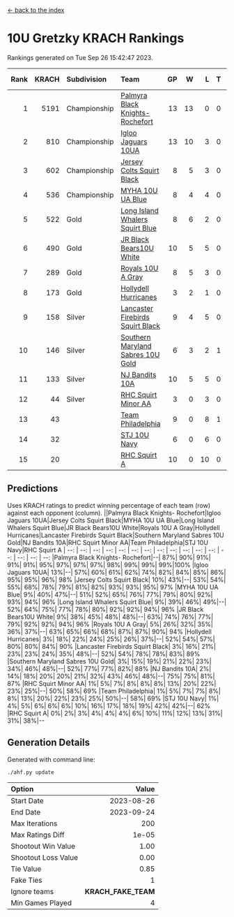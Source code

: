 [<- back to the index](readme.md)
# 10U Gretzky KRACH Rankings
Rankings generated on Tue Sep 26 15:42:47 2023.

Rank|KRACH|Subdivision|Team|GP|W|L|T|OTW|OTL|SoS|Exp Wins|Win Diff
---:|---:|:---|:---|---:|---:|---:|---:|---:|---:|---:|---:|---:
1|5191|Championship|[Palmyra Black Knights- Rochefort](https://gamesheetstats.com/seasons/3659/teams/140260/schedule)|13|13|0|0|0|0|332|13.8|-0.0
2|810|Championship|[Igloo Jaguars 10UA](https://gamesheetstats.com/seasons/3659/teams/140253/schedule)|13|10|3|0|0|1|342|10.9|0.0
3|602|Championship|[Jersey Colts Squirt Black](https://gamesheetstats.com/seasons/3659/teams/140254/schedule)|8|5|3|0|0|0|937|5.9|0.0
4|536|Championship|[MYHA 10U UA Blue](https://gamesheetstats.com/seasons/3659/teams/140258/schedule)|8|4|4|0|0|0|1530|4.9|0.0
5|522|Gold|[Long Island Whalers Squirt Blue](https://gamesheetstats.com/seasons/3659/teams/140257/schedule)|8|6|2|0|0|0|739|6.9|0.0
6|490|Gold|[JR Black Bears10U White](https://gamesheetstats.com/seasons/3659/teams/140255/schedule)|10|5|5|0|1|0|1698|5.9|0.0
7|289|Gold|[Royals 10U A Gray](https://gamesheetstats.com/seasons/3659/teams/140262/schedule)|8|5|3|0|0|0|235|5.9|0.0
8|173|Gold|[Hollydell Hurricanes](https://gamesheetstats.com/seasons/3659/teams/140220/schedule)|3|2|1|0|0|0|139|2.9|0.0
9|158|Silver|[Lancaster Firebirds Squirt Black](https://gamesheetstats.com/seasons/3659/teams/140256/schedule)|9|4|5|0|0|0|770|4.9|0.0
10|146|Silver|[Southern Maryland Sabres 10U Gold](https://gamesheetstats.com/seasons/3659/teams/140263/schedule)|6|3|2|1|0|0|183|4.7|0.0
11|133|Silver|[NJ Bandits 10A](https://gamesheetstats.com/seasons/3659/teams/140259/schedule)|10|5|5|0|0|0|228|5.9|0.0
12|44|Silver|[RHC Squirt Minor AA](https://gamesheetstats.com/seasons/3659/teams/140224/schedule)|3|0|3|0|0|0|320|0.9|0.0
13|43||[Team Philadelphia](https://gamesheetstats.com/seasons/3659/teams/140265/schedule)|9|0|8|1|0|0|821|1.7|0.0
14|32||[STJ 10U Navy](https://gamesheetstats.com/seasons/3659/teams/140264/schedule)|6|0|6|0|0|0|1037|0.9|0.0
15|20||[RHC Squirt A](https://gamesheetstats.com/seasons/3659/teams/140261/schedule)|10|0|10|0|0|0|358|0.9|0.0

## Predictions
Uses KRACH ratings to predict winning percentage of each team (row) against each opponent (column).
||Palmyra Black Knights- Rochefort|Igloo Jaguars 10UA|Jersey Colts Squirt Black|MYHA 10U UA Blue|Long Island Whalers Squirt Blue|JR Black Bears10U White|Royals 10U A Gray|Hollydell Hurricanes|Lancaster Firebirds Squirt Black|Southern Maryland Sabres 10U Gold|NJ Bandits 10A|RHC Squirt Minor AA|Team Philadelphia|STJ 10U Navy|RHC Squirt A
| --: | --: | --: | --: | --: | --: | --: | --: | --: | --: | --: | --: | --: | --: | --: | --: 
|Palmyra Black Knights- Rochefort|--| 87%| 90%| 91%| 91%| 91%| 95%| 97%| 97%| 97%| 98%| 99%| 99%| 99%|100%
|Igloo Jaguars 10UA| 13%|--| 57%| 60%| 61%| 62%| 74%| 82%| 84%| 85%| 86%| 95%| 95%| 96%| 98%
|Jersey Colts Squirt Black| 10%| 43%|--| 53%| 54%| 55%| 68%| 78%| 79%| 81%| 82%| 93%| 93%| 95%| 97%
|MYHA 10U UA Blue|  9%| 40%| 47%|--| 51%| 52%| 65%| 76%| 77%| 79%| 80%| 92%| 93%| 94%| 96%
|Long Island Whalers Squirt Blue|  9%| 39%| 46%| 49%|--| 52%| 64%| 75%| 77%| 78%| 80%| 92%| 92%| 94%| 96%
|JR Black Bears10U White|  9%| 38%| 45%| 48%| 48%|--| 63%| 74%| 76%| 77%| 79%| 92%| 92%| 94%| 96%
|Royals 10U A Gray|  5%| 26%| 32%| 35%| 36%| 37%|--| 63%| 65%| 66%| 68%| 87%| 87%| 90%| 94%
|Hollydell Hurricanes|  3%| 18%| 22%| 24%| 25%| 26%| 37%|--| 52%| 54%| 57%| 80%| 80%| 84%| 90%
|Lancaster Firebirds Squirt Black|  3%| 16%| 21%| 23%| 23%| 24%| 35%| 48%|--| 52%| 54%| 78%| 78%| 83%| 89%
|Southern Maryland Sabres 10U Gold|  3%| 15%| 19%| 21%| 22%| 23%| 34%| 46%| 48%|--| 52%| 77%| 77%| 82%| 88%
|NJ Bandits 10A|  2%| 14%| 18%| 20%| 20%| 21%| 32%| 43%| 46%| 48%|--| 75%| 75%| 81%| 87%
|RHC Squirt Minor AA|  1%|  5%|  7%|  8%|  8%|  8%| 13%| 20%| 22%| 23%| 25%|--| 50%| 58%| 69%
|Team Philadelphia|  1%|  5%|  7%|  7%|  8%|  8%| 13%| 20%| 22%| 23%| 25%| 50%|--| 58%| 69%
|STJ 10U Navy|  1%|  4%|  5%|  6%|  6%|  6%| 10%| 16%| 17%| 18%| 19%| 42%| 42%|--| 62%
|RHC Squirt A|  0%|  2%|  3%|  4%|  4%|  4%|  6%| 10%| 11%| 12%| 13%| 31%| 31%| 38%|--

## Generation Details

Generated with command line:
```
./ahf.py update
```

| Option | Value |
| :----- | ----: |
| Start Date | 2023-08-26 |
| End Date | 2023-09-24 |
| Max Iterations | 200 |
| Max Ratings Diff | 1e-05 |
| Shootout Win Value | 1.00 |
| Shootout Loss Value | 0.00 |
| Tie Value | 0.85 |
| Fake Ties | 1 |
| Ignore teams | __KRACH_FAKE_TEAM__ |
| Min Games Played | 4 |

